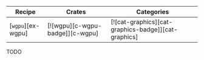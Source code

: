 | Recipe | Crates | Categories |
|--------|--------|------------|
| [`wgpu`][ex-wgpu] | [![wgpu][c-wgpu-badge]][c-wgpu] | [![cat-graphics][cat-graphics-badge]][cat-graphics] |

<div class="hidden">
TODO
</div>
